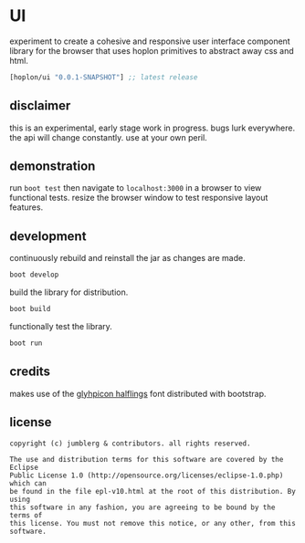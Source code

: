 # UI
experiment to create a cohesive and responsive user interface component library for the browser that uses hoplon primitives to abstract away css and html.

[](dependency)
```clojure
[hoplon/ui "0.0.1-SNAPSHOT"] ;; latest release
```
[](/dependency)

## disclaimer
this is an experimental, early stage work in progress. bugs lurk everywhere. the api will change constantly. use at your own peril.

## demonstration
run `boot test` then navigate to `localhost:3000` in a browser to view functional tests. resize the browser window to test responsive layout features.

## development
continuously rebuild and reinstall the jar as changes are made.
```bash
boot develop
```

build the library for distribution.
```bash
boot build
```

functionally test the library.
```bash
boot run
```

## credits
makes use of the [glyhpicon halflings](http://glyphicons.com/) font distributed with bootstrap.

## license

```
copyright (c) jumblerg & contributors. all rights reserved.

The use and distribution terms for this software are covered by the Eclipse
Public License 1.0 (http://opensource.org/licenses/eclipse-1.0.php) which can
be found in the file epl-v10.html at the root of this distribution. By using
this software in any fashion, you are agreeing to be bound by the terms of
this license. You must not remove this notice, or any other, from this software.
```
